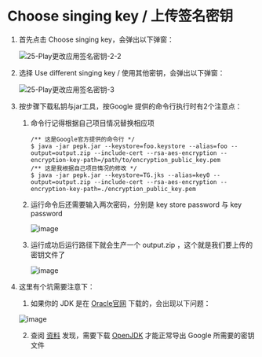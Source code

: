 # Choose singing key / 上传签名密钥

1. 首先点击 Choose singing key，会弹出以下弹窗：

   ![25-Play更改应用签名密钥-2-2](https://github.com/Jooezc/blog/assets/15683811/d0edafea-4336-4486-9c1f-b774e4e9d91b)

2. 选择 Use different singing key / 使用其他密钥，会弹出以下弹窗：

   ![25-Play更改应用签名密钥-3](https://github.com/Jooezc/blog/assets/15683811/10c54f1c-4109-40bf-b13d-5e99b4701035)

3. 按步骤下载私钥与jar工具，按Google 提供的命令行执行时有2个注意点：

   1. 命令行记得根据自己项目情况替换相应项
      ```
      /** 这是Google官方提供的命令行 */
      $ java -jar pepk.jar --keystore=foo.keystore --alias=foo --output=output.zip --include-cert --rsa-aes-encryption --encryption-key-path=/path/to/encryption_public_key.pem
      /** 这是我根据自己项目情况的修改 */
      $ java -jar pepk.jar --keystore=TG.jks --alias=key0 --output=output.zip --include-cert --rsa-aes-encryption --encryption-key-path=./encryption_public_key.pem
      ```
   2. 运行命令后还需要输入两次密码，分别是 key store password 与 key password

      ![image](https://github.com/Jooezc/blog/assets/15683811/4bb5a1d6-cc6b-4566-b40c-f6f8950a5350)

   3. 运行成功后运行路径下就会生产一个 output.zip ，这个就是我们要上传的密钥文件了
  
      ![image](https://github.com/Jooezc/blog/assets/15683811/bed09f1e-04e3-4442-8aba-e13c8d480d2d)


 4. 这里有个坑需要注意下：

    1. 如果你的 JDK 是在 [Oracle官网](https://www.oracle.com/java/technologies/downloads/) 下载的，会出现以下问题：
       
    ![image](https://github.com/Jooezc/blog/assets/15683811/2573a3f7-b85d-4f27-8f7b-a19a89c891e0)

    2. 查阅 [资料](https://stackoverflow.com/questions/76516045/cannot-find-any-provider-supporting-rsa-none-oaepwithsha1andmgf1padding-when-t) 发现，需要下载 [OpenJDK](https://jdk.java.net/21/) 才能正常导出 Google 所需要的密钥文件


